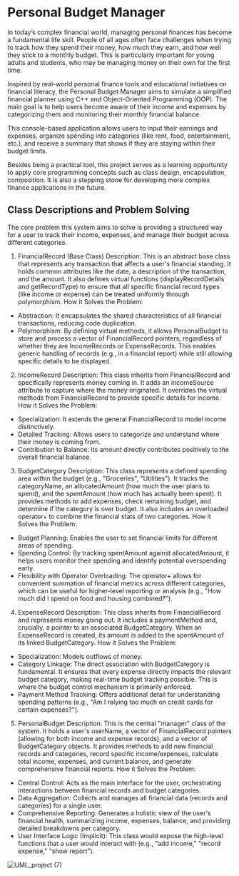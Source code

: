 # Personal Budget Manager
In today’s complex financial world, managing personal finances has become a fundamental life skill. People of all ages often face challenges when trying to track how they spend their money, how much they earn, and how well they stick to a monthly budget. This is particularly important for young adults and students, who may be managing money on their own for the first time.

Inspired by real-world personal finance tools and educational initiatives on financial literacy, the Personal Budget Manager aims to simulate a simplified financial planner using C++ and Object-Oriented Programming (OOP). The main goal is to help users become aware of their income and expenses by categorizing them and monitoring their monthly financial balance.

This console-based application allows users to input their earnings and expenses, organize spending into categories (like rent, food, entertainment, etc.), and receive a summary that shows if they are staying within their budget limits.

Besides being a practical tool, this project serves as a learning opportunity to apply core programming concepts such as class design, encapsulation, composition. It is also a stepping stone for developing more complex finance applications in the future. 

## Class Descriptions and Problem Solving
The core problem this system aims to solve is providing a structured way for a user to track their income, expenses, and manage their budget across different categories.

1. FinancialRecord (Base Class)
Description: This is an abstract base class that represents any transaction that affects a user's financial standing. It holds common attributes like the date, a description of the transaction, and the amount. It also defines virtual functions (displayRecordDetails and getRecordType) to ensure that all specific financial record types (like income or expense) can be treated uniformly through polymorphism.
How it Solves the Problem:
 - Abstraction: It encapsulates the shared characteristics of all financial transactions, reducing code duplication.
 - Polymorphism: By defining virtual methods, it allows PersonalBudget to store and process a vector of FinancialRecord pointers, regardless of whether they are IncomeRecords or ExpenseRecords. This enables generic handling of records (e.g., in a financial report) while still allowing specific details to be displayed.
2. IncomeRecord
Description: This class inherits from FinancialRecord and specifically represents money coming in. It adds an incomeSource attribute to capture where the money originated. It overrides the virtual methods from FinancialRecord to provide specific details for income.
How it Solves the Problem:
 - Specialization: It extends the general FinancialRecord to model income distinctively.
 - Detailed Tracking: Allows users to categorize and understand where their money is coming from.
 - Contribution to Balance: Its amount directly contributes positively to the overall financial balance.
3. BudgetCategory
Description: This class represents a defined spending area within the budget (e.g., "Groceries", "Utilities"). It tracks the categoryName, an allocatedAmount (how much the user plans to spend), and the spentAmount (how much has actually been spent). It provides methods to add expenses, check remaining budget, and determine if the category is over budget. It also includes an overloaded operator+ to combine the financial stats of two categories.
How it Solves the Problem:
 - Budget Planning: Enables the user to set financial limits for different areas of spending.
 - Spending Control: By tracking spentAmount against allocatedAmount, it helps users monitor their spending and identify potential overspending early.
 - Flexibility with Operator Overloading: The operator+ allows for convenient summation of financial metrics across different categories, which can be useful for higher-level reporting or analysis (e.g., "How much did I spend on food and housing combined?").
4. ExpenseRecord
Description: This class inherits from FinancialRecord and represents money going out. It includes a paymentMethod and, crucially, a pointer to an associated BudgetCategory. When an ExpenseRecord is created, its amount is added to the spentAmount of its linked BudgetCategory.
How it Solves the Problem:
 - Specialization: Models outflows of money.
 - Category Linkage: The direct association with BudgetCategory is fundamental. It ensures that every expense directly impacts the relevant budget category, making real-time budget tracking possible. This is where the budget control mechanism is primarily enforced.
 - Payment Method Tracking: Offers additional detail for understanding spending patterns (e.g., "Am I relying too much on credit cards for certain expenses?").
5. PersonalBudget
Description: This is the central "manager" class of the system. It holds a user's userName, a vector of FinancialRecord pointers (allowing for both income and expense records), and a vector of BudgetCategory objects. It provides methods to add new financial records and categories, record specific income/expenses, calculate total income, expenses, and current balance, and generate comprehensive financial reports.
How it Solves the Problem:
 - Central Control: Acts as the main interface for the user, orchestrating interactions between financial records and budget categories.
 - Data Aggregation: Collects and manages all financial data (records and categories) for a single user.
 - Comprehensive Reporting: Generates a holistic view of the user's financial health, summarizing income, expenses, balance, and providing detailed breakdowns per category.
 - User Interface Logic (Implicit): This class would expose the high-level functions that a user would interact with (e.g., "add income," "record expense," "show report").

![UML_project (7)](https://github.com/user-attachments/assets/29c4c7bc-0064-4e90-b95c-38d94abf5225)
